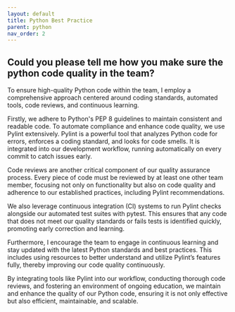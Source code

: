 ```yaml
---
layout: default
title: Python Best Practice
parent: python
nav_order: 2
---
```


## Could you please tell me how you make sure the python code quality in the team?

To ensure high-quality Python code within the team, I employ a comprehensive approach centered around coding standards, automated tools, code reviews, and continuous learning.

Firstly, we adhere to Python's PEP 8 guidelines to maintain consistent and readable code. To automate compliance and enhance code quality, we use Pylint extensively. Pylint is a powerful tool that analyzes Python code for errors, enforces a coding standard, and looks for code smells. It is integrated into our development workflow, running automatically on every commit to catch issues early.

Code reviews are another critical component of our quality assurance process. Every piece of code must be reviewed by at least one other team member, focusing not only on functionality but also on code quality and adherence to our established practices, including Pylint recommendations.

We also leverage continuous integration (CI) systems to run Pylint checks alongside our automated test suites with pytest. This ensures that any code that does not meet our quality standards or fails tests is identified quickly, promoting early correction and learning.

Furthermore, I encourage the team to engage in continuous learning and stay updated with the latest Python standards and best practices. This includes using resources to better understand and utilize Pylint’s features fully, thereby improving our code quality continuously.

By integrating tools like Pylint into our workflow, conducting thorough code reviews, and fostering an environment of ongoing education, we maintain and enhance the quality of our Python code, ensuring it is not only effective but also efficient, maintainable, and scalable.

